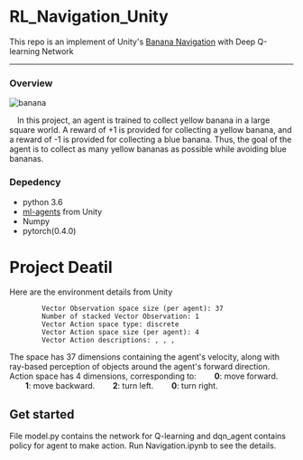 # RL_Navigation_Unity
This repo is an implement of Unity's [Banana Navigation](https://github.com/Unity-Technologies/ml-agents) with Deep Q-learning Network

-------
### Overview
![banana](media/15534316773709/banana.png)


&emsp;In this project, an agent is trained to collect yellow banana in a large square world. A reward of +1 is provided for collecting a yellow banana, and a reward of -1 is provided for collecting a blue banana. Thus, the goal of the agent is to collect as many yellow bananas as possible while avoiding blue bananas.

   
### Depedency
- python 3.6
- [ml-agents](https://github.com/Unity-Technologies/ml-agents/blob/master/docs/Installation.md) from Unity
- Numpy
- pytorch(0.4.0)

# Project Deatil
Here are the environment details from Unity
```        Vector Observation space type: continuous
        Vector Observation space size (per agent): 37
        Number of stacked Vector Observation: 1
        Vector Action space type: discrete
        Vector Action space size (per agent): 4
        Vector Action descriptions: , , , 
```
The space has 37 dimensions containing the agent's velocity, along with ray-based perception of objects around the agent's forward direction. Action space  has 4 dimensions, corresponding to:
&emsp;&emsp;**0**: move forward.
&emsp;&emsp;**1**: move backward.
&emsp;&emsp;**2**: turn left.
&emsp;&emsp;**0**: turn right.

## Get started
File model.py contains the network for Q-learning and dqn_agent contains policy for agent to make action.
Run Navigation.ipynb to see the details.
